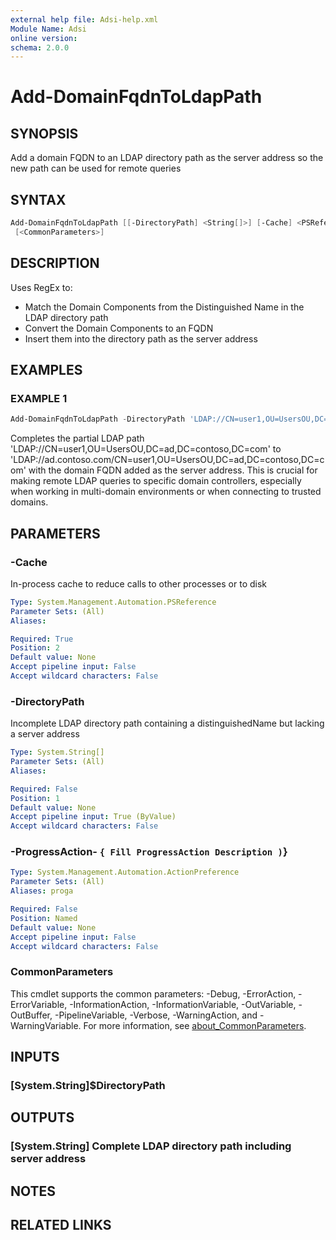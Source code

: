 ```yaml
---
external help file: Adsi-help.xml
Module Name: Adsi
online version:
schema: 2.0.0
---
```


# Add-DomainFqdnToLdapPath

## SYNOPSIS
Add a domain FQDN to an LDAP directory path as the server address so the new path can be used for remote queries

## SYNTAX

```powershell
Add-DomainFqdnToLdapPath [[-DirectoryPath] <String[]>] [-Cache] <PSReference>
 [<CommonParameters>]
```

## DESCRIPTION
Uses RegEx to:
 - Match the Domain Components from the Distinguished Name in the LDAP directory path
 - Convert the Domain Components to an FQDN
 - Insert them into the directory path as the server address

## EXAMPLES

### EXAMPLE 1
```powershell
Add-DomainFqdnToLdapPath -DirectoryPath 'LDAP://CN=user1,OU=UsersOU,DC=ad,DC=contoso,DC=com' -Cache $Cache
```

Completes the partial LDAP path 'LDAP://CN=user1,OU=UsersOU,DC=ad,DC=contoso,DC=com' to
'LDAP://ad.contoso.com/CN=user1,OU=UsersOU,DC=ad,DC=contoso,DC=com' with the domain FQDN added as the
server address.
This is crucial for making remote LDAP queries to specific domain controllers, especially
when working in multi-domain environments or when connecting to trusted domains.

## PARAMETERS

### -Cache
In-process cache to reduce calls to other processes or to disk

```yaml
Type: System.Management.Automation.PSReference
Parameter Sets: (All)
Aliases:

Required: True
Position: 2
Default value: None
Accept pipeline input: False
Accept wildcard characters: False
```

### -DirectoryPath
Incomplete LDAP directory path containing a distinguishedName but lacking a server address

```yaml
Type: System.String[]
Parameter Sets: (All)
Aliases:

Required: False
Position: 1
Default value: None
Accept pipeline input: True (ByValue)
Accept wildcard characters: False
```

### -ProgressAction- `{ Fill ProgressAction Description )`}

```yaml
Type: System.Management.Automation.ActionPreference
Parameter Sets: (All)
Aliases: proga

Required: False
Position: Named
Default value: None
Accept pipeline input: False
Accept wildcard characters: False
```

### CommonParameters
This cmdlet supports the common parameters: -Debug, -ErrorAction, -ErrorVariable, -InformationAction, -InformationVariable, -OutVariable, -OutBuffer, -PipelineVariable, -Verbose, -WarningAction, and -WarningVariable. For more information, see [about_CommonParameters](http://go.microsoft.com/fwlink/?LinkID=113216).

## INPUTS

### [System.String]$DirectoryPath
## OUTPUTS

### [System.String] Complete LDAP directory path including server address
## NOTES

## RELATED LINKS


